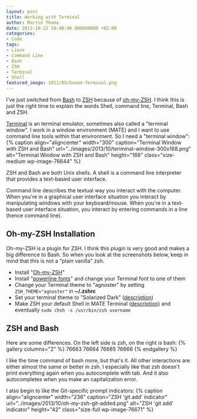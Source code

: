 ```yaml
---
layout: post
title: Working with Terminal
author: Martin Thoma
date: 2013-10-22 10:40:46.000000000 +02:00
categories:
- Code
tags:
- Linux
- Command Line
- Bash
- ZSH
- Terminal
- Shell
featured_image: 2011/09/Gnome-Terminal.png
---
```

I've just switched from <a href="https://en.wikipedia.org/wiki/Bash_(Unix_shell)">Bash</a> to <a href="https://en.wikipedia.org/wiki/Z_shell">ZSH</a> because of <a href="https://github.com/robbyrussell/oh-my-zsh">oh-my-ZSH</a>. I think this is just the right time to explain the words Shell, command line, Terminal, Bash and ZSH.

<a href="https://en.wikipedia.org/wiki/GNOME_Terminal">Terminal</a> is an terminal emulator, sometimes also called a "terminal window". I work in a window environment (MATE) and I want to use command line tools within that environment. So I need a "terminal window":
{% caption align="aligncenter" width="300" caption="Terminal Window with ZSH and Bash" url="../images/2013/10/teriminal-window-300x168.png" alt="Terminal Window with ZSH and Bash" height="168" class="size-medium wp-image-76644" %}

ZSH and Bash are both Unix shells. A shell is a command line interpreter that provides a text-based user interface.

Command line describes the textual way you interact with the computer. When you're in a graphical user interface situation you interact by manipulating windows with your keyboard/mouse. When you're in a text-based user interface situation, you interact by entering commands in a line (hence command line).

<h2>Oh-my-ZSH Installation</h2>
Oh-my-ZSH is a plugin for ZSH. I think this plugin is very good and makes a big difference to Bash. So when you look at the screenshots below, keep in mind that this is not a "plain vanilla" zsh.

<ul>
  <li>Install "<a href="https://github.com/robbyrussell/oh-my-zsh">Oh-my-ZSH</a>"</li>
  <li>Install "<a href="https://github.com/Lokaltog/powerline-fonts">powerline fonts</a>" and change your Terminal font to one of them</li>
  <li>Change your Terminal theme to "agnoster" by setting <code>ZSH_THEME="agnoster"</code> in <strong>~/.zshrc</strong>
</li>
  <li>Set your terminal theme to "Solarized Dark" (<a href="http://www.mintmate.org/?p=13">description</a>)</li>
  <li>Make ZSH your default Shell in MATE Terminal (<a href="http://askubuntu.com/a/342342/10425">description</a>) and eventually <code>sudo chsh -s /usr/bin/zsh username</code></li>
</ul>

<h2>ZSH and Bash</h2>
Here are some differences. On the left side is zsh, on the right is bash:
{% gallery columns="2" %}
    76663
    76664
    76665
    76666
{% endgallery %}

I like the time command of bash more, but that's it. All other interactions are either almost the same or better in zsh. I especially like that zsh doesn't print everything again when you autocomplete with tab. And it also autocompletes when you make an capitalization error.

I also begin to like the Git-specific prompt indicators:
{% caption align="aligncenter" width="236" caption="ZSH 'git add' indicator" url="../images/2013/10/oh-my-zsh-git-added.png" alt="ZSH 'git add' indicator" height="42" class="size-full wp-image-76671" %}
